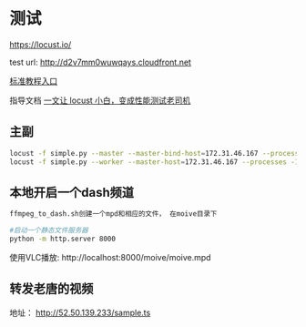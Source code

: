 # 测试


https://locust.io/

test url: http://d2v7mm0wuwqays.cloudfront.net

[标准教程入口](https://docs.locust.io/en/stable/writing-a-locustfile.html#user-class)

指导文档
[一文让 locust 小白，变成性能测试老司机 ](http://testingpai.com/article/1595507305331/comment/1597912972635)

## 主副

```bash
locust -f simple.py --master --master-bind-host=172.31.46.167 --processes -1
locust -f simple.py --worker --master-host=172.31.46.167 --processes -1
```

## 本地开启一个dash频道

```bash
ffmpeg_to_dash.sh创建一个mpd和相应的文件， 在moive目录下
```

```bash
#启动一个静态文件服务器
python -m http.server 8000
```

使用VLC播放: http://localhost:8000/moive/moive.mpd


## 转发老唐的视频
地址： http://52.50.139.233/sample.ts
